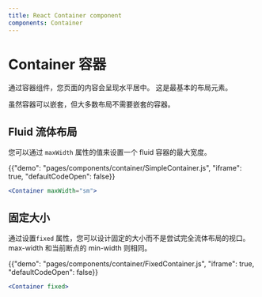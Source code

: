 ```yaml
---
title: React Container component
components: Container
---
```


# Container 容器

<p class="description">通过容器组件，您页面的内容会呈现水平居中。 这是最基本的布局元素。</p>

虽然容器可以嵌套，但大多数布局不需要嵌套的容器。

## Fluid 流体布局

您可以通过 `maxWidth` 属性的值来设置一个 fluid 容器的最大宽度。

{{"demo": "pages/components/container/SimpleContainer.js", "iframe": true, "defaultCodeOpen": false}}

```jsx
<Container maxWidth="sm">
```

## 固定大小

通过设置`fixed` 属性，您可以设计固定的大小而不是尝试完全流体布局的视口。 max-width 和当前断点的 min-width 则相同。

{{"demo": "pages/components/container/FixedContainer.js", "iframe": true, "defaultCodeOpen": false}}

```jsx
<Container fixed>
```
